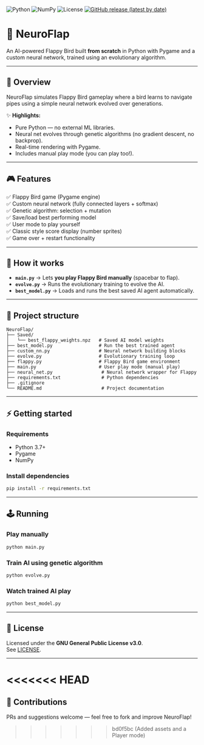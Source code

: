 ![Python](https://img.shields.io/badge/python-3.7%2B-blue)
![NumPy](https://img.shields.io/badge/numpy-%E2%9C%94-lightgrey)
![License](https://img.shields.io/badge/License-GPLv3-blue.svg) 
[![GitHub release (latest by date)](https://img.shields.io/github/v/release/Anonymous390/NeuroFlap)](https://github.com/Anonymous390/NeuroFlap/releases/latest)
# 🧠 NeuroFlap  
An AI-powered Flappy Bird built **from scratch** in Python with Pygame and a custom neural network, trained using an evolutionary algorithm.  

---

## 🚀 Overview  

NeuroFlap simulates Flappy Bird gameplay where a bird learns to navigate pipes using a simple neural network evolved over generations.  

✨ **Highlights:**  
- Pure Python — no external ML libraries.  
- Neural net evolves through genetic algorithms (no gradient descent, no backprop).  
- Real-time rendering with Pygame.  
- Includes manual play mode (you can play too!).  

---

## 🎮 Features  

✅ Flappy Bird game (Pygame engine)  
✅ Custom neural network (fully connected layers + softmax)  
✅ Genetic algorithm: selection + mutation  
✅ Save/load best performing model  
✅ User mode to play yourself  
✅ Classic style score display (number sprites)  
✅ Game over + restart functionality   

---

## 📝 How it works  

- **`main.py`** → Lets **you play Flappy Bird manually** (spacebar to flap).  
- **`evolve.py`** → Runs the evolutionary training to evolve the AI.  
- **`best_model.py`** → Loads and runs the best saved AI agent automatically.  

---

## 📂 Project structure  

```
NeuroFlap/
├── Saved/
│   └── best_flappy_weights.npz   # Saved AI model weights
├── best_model.py                 # Run the best trained agent
├── custom_nn.py                  # Neural network building blocks
├── evolve.py                     # Evolutionary training loop
├── flappy.py                     # Flappy Bird game environment
├── main.py                       # User play mode (manual play)
├── neural_net.py                  # Neural network wrapper for Flappy
├── requirements.txt               # Python dependencies
├── .gitignore
└── README.md                      # Project documentation
```

---

## ⚡ Getting started  

### Requirements  
- Python 3.7+  
- Pygame  
- NumPy  

### Install dependencies  
```bash
pip install -r requirements.txt
```

---

## 🕹️ Running  

### Play manually  
```bash
python main.py
```

### Train AI using genetic algorithm  
```bash
python evolve.py
```

### Watch trained AI play  
```bash
python best_model.py
```

---

## 📌 License  

Licensed under the **GNU General Public License v3.0**.  
See [LICENSE](https://www.gnu.org/licenses/gpl-3.0.en.html).   

---
<<<<<<< HEAD
=======

## 🤝 Contributions  

PRs and suggestions welcome — feel free to fork and improve NeuroFlap!
>>>>>>> bd0f5bc (Added assets and a Player mode)

